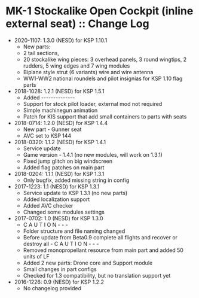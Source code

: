 # MK-1 Stockalike Open Cockpit (inline external seat) :: Change Log

* 2020-1107: 1.3.0 (NESD) for KSP 1.10.1
	+ New parts:
	+ 2 tail sections,
	+ 20 stockalike wing pieces: 3 overhead panels, 3 round wingtips, 2 rudders, 5 wing edges and 7 wing modules
	+ Biplane style strut (6 variants) wire and wire antenna
	+ WW1-WW2 national roundels and pilot insignias for KSP 1.10 flag parts
* 2018-1028: 1.2.1 (NESD) for KSP 1.5.1
	+ Added  --------------
	+ Support for stock pilot loader, external mod not required
	+ Simple machinegun animation
	+ Patch for KIS support that add small containers to parts with seats
* 2018-0714: 1.2.0 (NESD) for KSP 1.4.4
	+ New part - Gunner seat
	+ AVC set to KSP 144
* 2018-0320: 1.1.2 (NESD) for KSP 1.4.1
	+ Service update
	+ Game version - 1.4.1  (no new modules, will work on 1.3.1)
	+ Fixed jump glitch on big windscreen
	+ Added flag patches on main part
* 2018-0204: 1.1.1 (NESD) for KSP 1.3.1
	+ Only bugfix, added missing string in config
* 2017-1223: 1.1 (NESD) for KSP 1.3.1
	+ Service update to KSP 1.3.1  (no new parts)
	+ Added localization support
	+ Added AVC checker
	+ Changed some modules settings
* 2017-0702: 1.0 (NESD) for KSP 1.3.0
	+ C A U T I O N   - - -
	+ Folder structure and file naming changed
	+ Before update from Beta0.9 complete all flights and recover or destroy all
			- C A U T I O N   - - -
	+ Removed monopropellant resource from main part and added 50 units of LF
	+ Added 2 new parts:  Drone core and Support module
	+ Small changes in part configs
	+ Checked for 1.3 compatibility, but no translation support yet
* 2016-1226: 0.9 (NESD) for KSP 1.2.2
	+ No changelog provided
